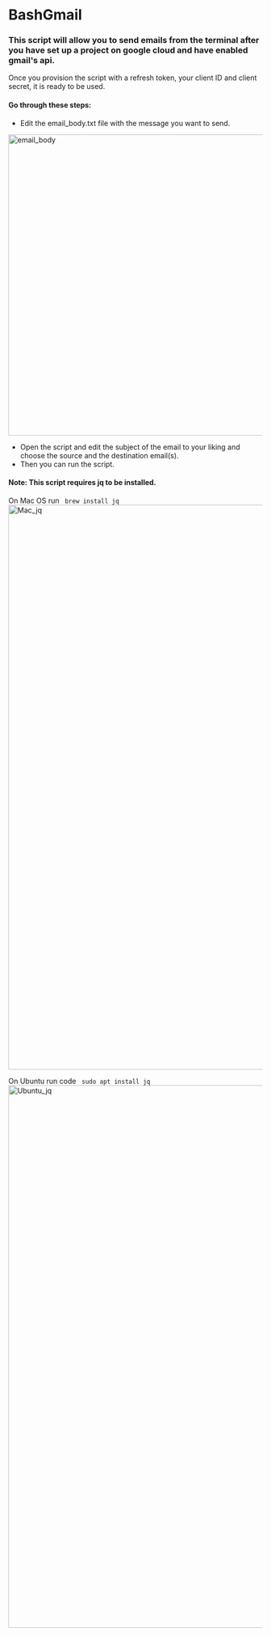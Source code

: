# BashGmail

### This script will allow you to send emails from the terminal after you have set up a project on google cloud and have enabled gmail's api.
Once you provision the script with a refresh token, your client ID and client secret, it is ready to be used.

#### Go through these steps:
- Edit the email_body.txt file with the message you want to send.

<img width="596" alt="email_body" src="https://user-images.githubusercontent.com/124072294/223895350-5f5fc59e-4151-4a3b-a304-0687527a8f16.png">

- Open the script and edit the subject of the email to your liking and choose the source and the destination email(s).  
- Then you can run the script.

#### Note: This script requires jq to be installed. 

On Mac OS run <code> brew install jq </code>
<img width="1118" alt="Mac_jq" src="https://user-images.githubusercontent.com/124072294/223886205-13576cf2-17dc-46c7-b6cd-7174dbe51cff.png">

On Ubuntu run code <code> sudo apt install jq </code>
<img width="1074" alt="Ubuntu_jq" src="https://user-images.githubusercontent.com/124072294/223886231-6df5c3cc-05ad-4d4b-8701-c0636d7e51a5.png">
